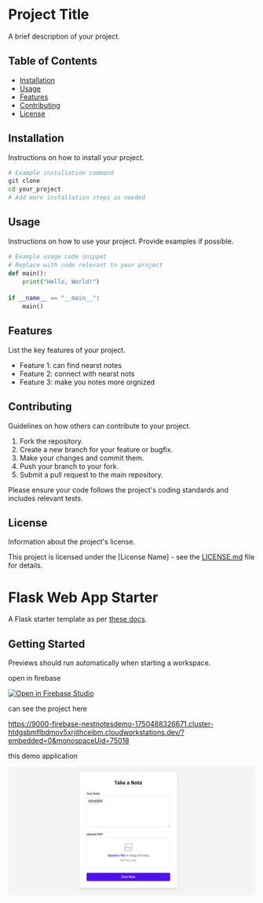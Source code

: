 # Project Title

A brief description of your project.

## Table of Contents

- [Installation](#installation)
- [Usage](#usage)
- [Features](#features)
- [Contributing](#contributing)
- [License](#license)

## Installation

Instructions on how to install your project.

```bash
# Example installation command
git clone 
cd your_project
# Add more installation steps as needed
```

## Usage

Instructions on how to use your project. Provide examples if possible.

```python
# Example usage code snippet
# Replace with code relevant to your project
def main():
    print("Hello, World!")

if __name__ == "__main__":
    main()
```

## Features

List the key features of your project.

- Feature 1: can find nearst notes
- Feature 2: connect with nearst nots
- Feature 3: make you notes more orgnized

## Contributing

Guidelines on how others can contribute to your project.

1. Fork the repository.
2. Create a new branch for your feature or bugfix.
3. Make your changes and commit them.
4. Push your branch to your fork.
5. Submit a pull request to the main repository.

Please ensure your code follows the project's coding standards and includes relevant tests.

## License

Information about the project's license.

This project is licensed under the [License Name] - see the [LICENSE.md](LICENSE.md) file for details.



# Flask Web App Starter

A Flask starter template as per [these docs](https://flask.palletsprojects.com/en/3.0.x/quickstart/#a-minimal-application).

## Getting Started

Previews should run automatically when starting a workspace.




open in firebase 


<a href="https://studio.firebase.google.com/import?url=https%3A%2F%2Fgithub.com%2Fkrishnakumarbhat%2Fnestnotesdemo1">
  <img
    height="32"
    alt="Open in Firebase Studio"
    src="https://cdn.firebasestudio.dev/btn/open_blue_32.svg">
</a>


can see the project here 


https://9000-firebase-nestnotesdemo-1750488326671.cluster-htdgsbmflbdmov5xrjithceibm.cloudworkstations.dev/?embedded=0&monospaceUid=75018

this demo application 

![alt text](<Screenshot from 2025-06-21 13-35-48.png>)